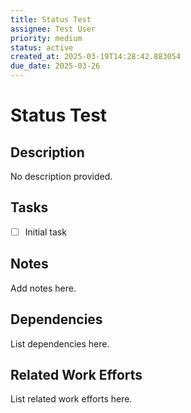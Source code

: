 ```yaml
---
title: Status Test
assignee: Test User
priority: medium
status: active
created_at: 2025-03-19T14:28:42.883054
due_date: 2025-03-26
---
```


# Status Test

## Description
No description provided.

## Tasks
- [ ] Initial task

## Notes
Add notes here.

## Dependencies
List dependencies here.

## Related Work Efforts
List related work efforts here.